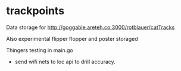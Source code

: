 # trackpoints

Data storage for http://goggable.areteh.co:3000/rotblauer/catTracks



Also experimental flipper flopper and poster storaged


Thingers testing in main.go

 - send wifi nets to loc api to drill accuracy. 